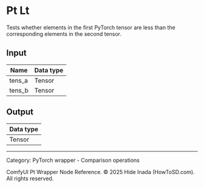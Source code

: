 # Pt Lt
Tests whether elements in the first PyTorch tensor are less than the corresponding elements in the second tensor.

## Input
| Name | Data type |
|---|---|
| tens_a | Tensor |
| tens_b | Tensor |

## Output
| Data type |
|---|
| Tensor |

<HR>
Category: PyTorch wrapper - Comparison operations

ComfyUI Pt Wrapper Node Reference. © 2025 Hide Inada (HowToSD.com). All rights reserved.
